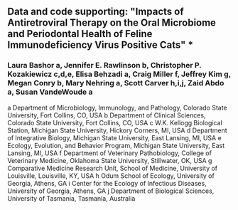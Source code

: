 ## Data and code supporting: "Impacts of Antiretroviral Therapy on the Oral Microbiome and Periodontal Health of Feline Immunodeficiency Virus Positive Cats" *

### Laura Bashor a, Jennifer E. Rawlinson b, Christopher P. Kozakiewicz c,d,e, Elisa Behzadi a, Craig Miller f, Jeffrey Kim g, Megan Conry b, Mary Nehring a, Scott Carver h,i,j, Zaid Abdo a, Susan VandeWoude a

a Department of Microbiology, Immunology, and Pathology, Colorado State University, Fort Collins, CO, USA
b Department of Clinical Sciences, Colorado State University, Fort Collins, CO, USA
c W.K. Kellogg Biological Station, Michigan State University, Hickory Corners, MI, USA
d Department of Integrative Biology, Michigan State University, East Lansing, MI, USA
e Ecology, Evolution, and Behavior Program, Michigan State University, East Lansing, MI, USA
f Department of Veterinary Pathobiology, College of Veterinary Medicine, Oklahoma State University, Stillwater, OK, USA
g Comparative Medicine Research Unit, School of Medicine, University of Louisville, Louisville, KY, USA
h Odum School of Ecology, University of Georgia, Athens, GA
i Center for the Ecology of Infectious Diseases, University of Georgia, Athens, GA
j Department of Biological Sciences, University of Tasmania, Tasmania, Australia

